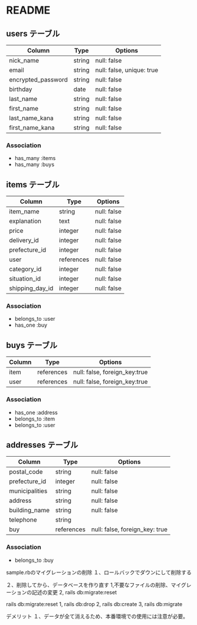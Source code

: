 # README

## users テーブル
|Column|Type|Options|
|------|----|-------|
| nick_name             | string | null: false     |
| email                 | string | null: false, unique: true |
| encrypted_password    | string | null: false     |
| birthday              | date   | null: false     |
| last_name             | string | null: false     |
| first_name            | string | null: false     |
| last_name_kana        | string | null: false     |
| first_name_kana       | string | null: false     |

### Association
- has_many :items
- has_many :buys



## items テーブル
|Column|Type|Options|
|------|----|-------|
| item_name          | string     | null: false    |
| explanation        | text       | null: false    |
| price              | integer    | null: false    |
| delivery_id        | integer    | null: false    |
| prefecture_id      | integer    | null: false    |
| user               | references | null: false    |
| category_id        | integer    | null: false    |
| situation_id       | integer    | null: false    |
| shipping_day_id    | integer    | null: false    |

### Association
- belongs_to :user
- has_one :buy



## buys テーブル
|Column|Type|Options|
|------|----|-------|
| item               | references | null: false, foreign_key:true    |
| user               | references | null: false, foreign_key:true    |

### Association
- has_one :address
- belongs_to :item
- belongs_to :user



## addresses テーブル
|Column|Type|Options|
|------|----|-------|
| postal_code        | string     | null: false |
| prefecture_id      | integer    | null: false |
| municipalities     | string     | null: false |
| address            | string     | null: false |
| building_name      | string     | null: false |
| telephone          | string     |             |
| buy                | references | null: false, foreign_key: true    |

### Association
- belongs_to :buy


sample.rbのマイグレーションの削除
１、ロールバックでダウンにして削除する

２、削除してから、データベースを作り直す
 1,不要なファイルの削除、マイグレーションの記述の変更
 2, rails db:migrate:reset

rails db:migrate:reset
1, rails db:drop
2, rails db:create
3, rails db:migrate

デメリット
１、データが全て消えるため、本番環境での使用には注意が必要。